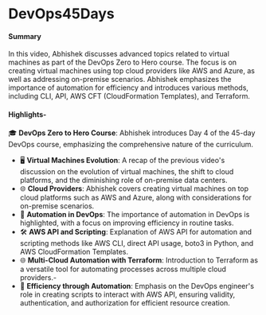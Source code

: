 # DevOps45Days
#### Summary  
In this video, Abhishek discusses advanced topics related to virtual machines as part of the DevOps Zero to Hero course. The focus is on creating virtual machines using top cloud providers like AWS and Azure, as well as addressing on-premise scenarios. Abhishek emphasizes the importance of automation for efficiency and introduces various methods, including CLI, API, AWS CFT (CloudFormation Templates), and Terraform.  
#### Highlights-  
🎓 **DevOps Zero to Hero Course**: Abhishek introduces Day 4 of the 45-day DevOps course, emphasizing the comprehensive nature of the curriculum.  
- 🖥️ **Virtual Machines Evolution**: A recap of the previous video's discussion on the evolution of virtual machines, the shift to cloud platforms, and the diminishing role of on-premise data centers.
- 🌐 **Cloud Providers**: Abhishek covers creating virtual machines on top cloud platforms such as AWS and Azure, along with considerations for on-premise scenarios.    
- 🤖 **Automation in DevOps**: The importance of automation in DevOps is highlighted, with a focus on improving efficiency in routine tasks.
- 🛠️ **AWS API and Scripting**: Explanation of AWS API for automation and scripting methods like AWS CLI, direct API usage, boto3 in Python, and AWS CloudFormation Templates.
- 🌐 **Multi-Cloud Automation with Terraform**: Introduction to Terraform as a versatile tool for automating processes across multiple cloud providers.-
- 🔄 **Efficiency through Automation**: Emphasis on the DevOps engineer's role in creating scripts to interact with AWS API, ensuring validity, authentication, and authorization for efficient resource creation.
